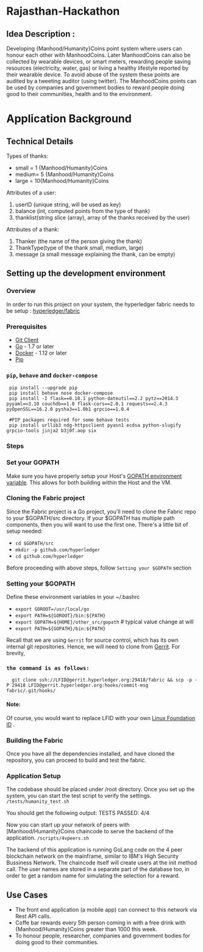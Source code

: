 # Rajasthan-Hackathon

## Idea Description : 
Developing {Manhood/Humanity}Coins point system where users can honour each other with ManhoodCoins. Later ManhoodCoins can also be collected by wearable devices, or smart meters, rewarding people saving resources (electricity, water, gas) or living a healthy lifestyle reported by their wearable device. To avoid abuse of the system these points are audited by a tweeting auditor (using twitter). The ManhoodCoins points can be used by companies and government bodies to reward people doing good to their communities, health and to the environment.

# Application Background

## Technical Details

Types of thanks:
  - small = 1 {Manhood/Humanity}Coins
  - medium= 5 {Manhood/Humanity)Coins
  - large = 10{Manhood/Humanity}Coins
  
Attributes of a user:
  1. userID   (unique string, will be used as key)
  2. balance  (int, computed points from the type of thank)
  3. thanklist(string slice (array), array of the thanks received by the user)
  
Attributes of a thank:
  1. Thanker  (the name of the person giving the thank)
  2. ThankType(type of the thank small, medium, large)
  3. message  (a small message explaining the thank, can be empty)
  
## Setting up the development environment 

### Overview

In order to run this project on your system, the hyperledger fabric needs to be setup : [hyperledger/fabric](https://github.com/hyperledger/fabric)

### Prerequisites

  - [Git Client](https://git-scm.com/downloads)
  - [Go](https://golang.org/) - 1.7 or later
  - [Docker](https://www.docker.com/products/overview) - 1.12 or later
  - [Pip](https://pip.pypa.io/en/stable/installing/)
  

### `pip`, `behave` and `docker-compose`
     pip install --upgrade pip
     pip install behave nose docker-compose
     pip install -I flask==0.10.1 python-dateutil==2.2 pytz==2014.3 pyyaml==3.10 couchdb==1.0 flask-cors==2.0.1 requests==2.4.3 pyOpenSSL==16.2.0 pysha3==1.0b1 grpcio==1.0.4
     
     #PIP packages required for some behave tests
     pip install urllib3 ndg-httpsclient pyasn1 ecdsa python-slugify grpcio-tools jinja2 b3j0f.aop six
     
### Steps

### Set your GOPATH
Make sure you have properly setup your Host's [GOPATH environment variable](https://github.com/golang/go/wiki/GOPATH). This allows for both building within the Host and the VM.

### Cloning the Fabric project
Since the Fabric project is a Go project, you'll need to clone the Fabric repo to your $GOPATH/src directory. If your $GOPATH has multiple path components, then you will want to use the first one. There's a little bit of setup needed:
   - `cd $GOPATH/src`
   - `mkdir -p github.com/hyperledger`
   - `cd github.com/hyperledger`

Before proceeding with above steps, follow `Setting your $GOPATH` section

  ### Setting your $GOPATH
  Define these environment variables in your ~/.bashrc
   -  `export GOROOT=/usr/local/go`
   -  `export PATH=${GOROOT}/bin:${PATH}`
   -  `export GOPATH=${HOME}/other_src/gopath`  # typical value change at will
   -  `export PATH=${GOPATH}/bin:${PATH}`
   
Recall that we are using `Gerrit` for source control, which has its own internal git repositories. Hence, we will need to clone from [Gerrit](https://github.com/hyperledger/fabric/blob/master/docs/source/Gerrit/gerrit.md#Working-with-a-local-clone-of-the-repository). For brevity, 
### `the command is as follows:`
      git clone ssh://LFID@gerrit.hyperledger.org:29418/fabric && scp -p -P 29418 LFID@gerrit.hyperledger.org:hooks/commit-msg fabric/.git/hooks/

#### Note:
Of course, you would want to replace LFID with your own [Linux Foundation ID](https://identity.linuxfoundation.org) .

### Building the Fabric
Once you have all the dependencies installed, and have cloned the repository, you can proceed to build and test the fabric.

### Application Setup

The codebase should be placed under /root directory. Once you set up the system, you can start the test script to verify the settings. `/tests/humanity_test.sh`

You should get the following output: TESTS PASSED: 4/4

Now you can start up your network of peers with [Manhood/Humanity}Coins chaincode to serve the backend of the application. `/scripts/4vpeers.sh`

The backend of this application is running GoLang code on the 4 peer blockchain network on the mainframe, similar to IBM's High Security Bussiness Network. The chaincode itself will create users at the init method call. The user names are stored in a separate part of the database too, in order to get a random name for simulating the selection for a reward.

## Use Cases 
  - The front end application (a mobile app) can connect to this network via Rest API calls.
  - Coffe bar rewards every 5th person coming in with a free drink with {Manhood/Humanity}Coins greater than 1000 this week.
  - To honour people, researcher, companies and government bodies for doing good to their communities.
